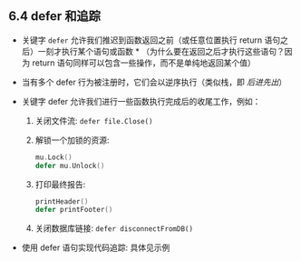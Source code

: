 ## 6.4 defer 和追踪
* 关键字 `defer` 允许我们推迟到函数返回之前（或任意位置执行 return 语句之后）一刻才执行某个语句或函数    * （为什么要在返回之后才执行这些语句？因为 return 语句同样可以包含一些操作，而不是单纯地返回某个值）

* 当有多个 defer 行为被注册时，它们会以逆序执行（类似栈，即 *后进先出*）

* 关键字 defer 允许我们进行一些函数执行完成后的收尾工作，例如：
    1. 关闭文件流: `defer file.Close()`

    2. 解锁一个加锁的资源: 
        ```go
        mu.Lock()  
        defer mu.Unlock() 
        ```
    
    3. 打印最终报告:
        ```go
        printHeader()  
        defer printFooter()
        ```
    
    4. 关闭数据库链接: `defer disconnectFromDB()`

* 使用 defer 语句实现代码追踪: 具体见示例